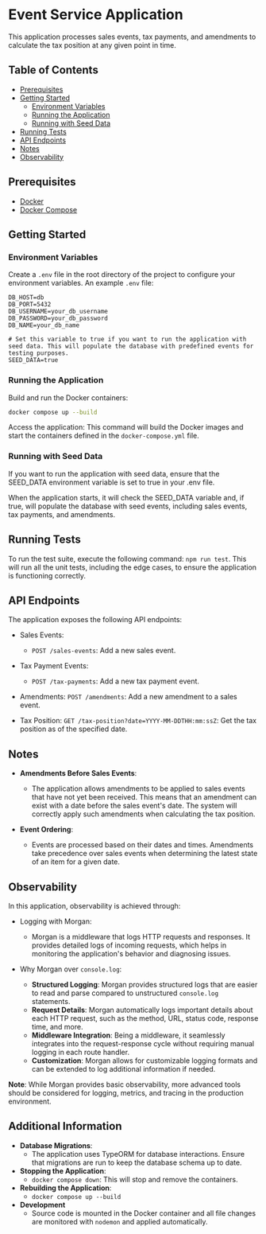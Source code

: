 # Event Service Application

This application processes sales events, tax payments, and amendments to calculate the tax position at any given point in time.

## Table of Contents

- [Prerequisites](#prerequisites)
- [Getting Started](#getting-started)
  - [Environment Variables](#environment-variables)
  - [Running the Application](#running-the-application)
  - [Running with Seed Data](#running-with-seed-data)
- [Running Tests](#running-tests)
- [API Endpoints](#api-endpoints)
- [Notes](#notes)
- [Observability](#observability)

## Prerequisites

- [Docker](https://www.docker.com/get-started)
- [Docker Compose](https://docs.docker.com/compose/install/)

## Getting Started

### Environment Variables

Create a `.env` file in the root directory of the project to configure your environment variables. An example `.env` file:

```env
DB_HOST=db
DB_PORT=5432
DB_USERNAME=your_db_username
DB_PASSWORD=your_db_password
DB_NAME=your_db_name

# Set this variable to true if you want to run the application with seed data. This will populate the database with predefined events for testing purposes.
SEED_DATA=true
```

### Running the Application

Build and run the Docker containers:

```bash
docker compose up --build
```

Access the application:
This command will build the Docker images and start the containers defined in the `docker-compose.yml` file.

### Running with Seed Data

If you want to run the application with seed data, ensure that the SEED_DATA environment variable is set to true in your .env file.

When the application starts, it will check the SEED_DATA variable and, if true, will populate the database with seed events, including sales events, tax payments, and amendments.

## Running Tests

To run the test suite, execute the following command: `npm run test`.
This will run all the unit tests, including the edge cases, to ensure the application is functioning correctly.

## API Endpoints

The application exposes the following API endpoints:

- Sales Events:

  - `POST /sales-events`: Add a new sales event.

- Tax Payment Events:

  - `POST /tax-payments`: Add a new tax payment event.

- Amendments:
  `POST /amendments`: Add a new amendment to a sales event.

- Tax Position:
  `GET /tax-position?date=YYYY-MM-DDTHH:mm:ssZ`: Get the tax position as of the specified date.

## Notes

- **Amendments Before Sales Events**:

  - The application allows amendments to be applied to sales events that have not yet been received. This means that an amendment can exist with a date before the sales event's date. The system will correctly apply such amendments when calculating the tax position.

- **Event Ordering**:
  - Events are processed based on their dates and times. Amendments take precedence over sales events when determining the latest state of an item for a given date.

## Observability

In this application, observability is achieved through:

- Logging with Morgan:

  - Morgan is a middleware that logs HTTP requests and responses. It provides detailed logs of incoming requests, which helps in monitoring the application's behavior and diagnosing issues.

- Why Morgan over `console.log`:
  - **Structured Logging**: Morgan provides structured logs that are easier to read and parse compared to unstructured `console.log` statements.
  - **Request Details**: Morgan automatically logs important details about each HTTP request, such as the method, URL, status code, response time, and more.
  - **Middleware Integration**: Being a middleware, it seamlessly integrates into the request-response cycle without requiring manual logging in each route handler.
  - **Customization**: Morgan allows for customizable logging formats and can be extended to log additional information if needed.

**Note**: While Morgan provides basic observability, more advanced tools should be considered for logging, metrics, and tracing in the production environment.

## Additional Information

- **Database Migrations**:
  - The application uses TypeORM for database interactions. Ensure that migrations are run to keep the database schema up to date.
- **Stopping the Application**:
  - `docker compose down`: This will stop and remove the containers.
- **Rebuilding the Application**:
  - `docker compose up --build`
- **Development**
  - Source code is mounted in the Docker container and all file changes are monitored with `nodemon` and applied automatically.
